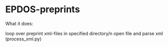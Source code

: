 # EPDOS-preprints
What it does:

loop over preprint xml-files in specified directory/n
open file and parse xml (process_xml.py)

